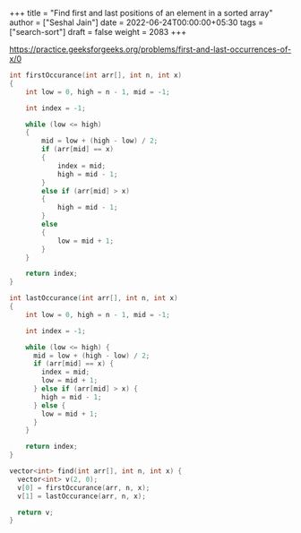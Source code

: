 +++
title = "Find first and last positions of an element in a sorted array"
author = ["Seshal Jain"]
date = 2022-06-24T00:00:00+05:30
tags = ["search-sort"]
draft = false
weight = 2083
+++

<https://practice.geeksforgeeks.org/problems/first-and-last-occurrences-of-x/0>

```cpp
int firstOccurance(int arr[], int n, int x)
{
    int low = 0, high = n - 1, mid = -1;

    int index = -1;

    while (low <= high)
    {
        mid = low + (high - low) / 2;
        if (arr[mid] == x)
        {
            index = mid;
            high = mid - 1;
        }
        else if (arr[mid] > x)
        {
            high = mid - 1;
        }
        else
        {
            low = mid + 1;
        }
    }

    return index;
}

int lastOccurance(int arr[], int n, int x)
{
    int low = 0, high = n - 1, mid = -1;

    int index = -1;

    while (low <= high) {
      mid = low + (high - low) / 2;
      if (arr[mid] == x) {
        index = mid;
        low = mid + 1;
      } else if (arr[mid] > x) {
        high = mid - 1;
      } else {
        low = mid + 1;
      }
    }

    return index;
}

vector<int> find(int arr[], int n, int x) {
  vector<int> v(2, 0);
  v[0] = firstOccurance(arr, n, x);
  v[1] = lastOccurance(arr, n, x);

  return v;
}
```
